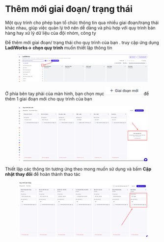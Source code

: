 # Thêm mới giai đoạn/ trạng thái

Một quy trình cho phép bạn tổ chức thông tin qua nhiều giai đoạn/trạng thái khác nhau, giúp việc quản lý trở nên dễ dàng và phù hợp với quy trình bán hàng hay xử lý dữ liệu của đội nhóm, công ty

Để thêm mới giai đoạn/ trạng thái cho quy trình của bạn . truy cập ứng dụng **LadiWorks-> chọn quy trình** muốn thiết lập thông tin&#x20;

<figure><img src="../../.gitbook/assets/image (1467).png" alt=""><figcaption></figcaption></figure>

Ở phía bên tay phải của màn hình, bạn chọn mục ![](<../../.gitbook/assets/image (1469).png>) để thêm 1 giai đoạn  mới cho quy trình của bạn&#x20;

<figure><img src="../../.gitbook/assets/image (1468).png" alt=""><figcaption></figcaption></figure>

Thiết lập các thông tin tương ứng theo mong muốn sử dụng và bấm **Cập nhật thay đổi** để hoàn thành thao tác&#x20;

<figure><img src="../../.gitbook/assets/image (1470).png" alt=""><figcaption></figcaption></figure>
